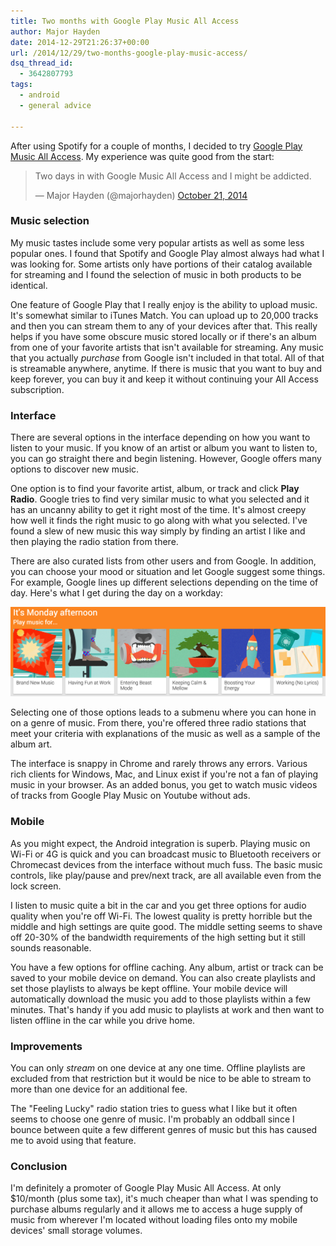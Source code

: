 ```yaml
---
title: Two months with Google Play Music All Access
author: Major Hayden
date: 2014-12-29T21:26:37+00:00
url: /2014/12/29/two-months-google-play-music-access/
dsq_thread_id:
  - 3642807793
tags:
  - android
  - general advice

---
```

After using Spotify for a couple of months, I decided to try [Google Play Music All Access][1]. My experience was quite good from the start:

<blockquote class="twitter-tweet tw-align-center" width="500">
  <p>
    Two days in with Google Music All Access and I might be addicted.
  </p>

  <p>
    &mdash; Major Hayden (@majorhayden) <a href="https://twitter.com/majorhayden/status/524657654057029633">October 21, 2014</a>
  </p>
</blockquote>



### Music selection

My music tastes include some very popular artists as well as some less popular ones. I found that Spotify and Google Play almost always had what I was looking for. Some artists only have portions of their catalog available for streaming and I found the selection of music in both products to be identical.

One feature of Google Play that I really enjoy is the ability to upload music. It's somewhat similar to iTunes Match. You can upload up to 20,000 tracks and then you can stream them to any of your devices after that. This really helps if you have some obscure music stored locally or if there's an album from one of your favorite artists that isn't available for streaming. Any music that you actually _purchase_ from Google isn't included in that total. All of that is streamable anywhere, anytime. If there is music that you want to buy and keep forever, you can buy it and keep it without continuing your All Access subscription.

### Interface

There are several options in the interface depending on how you want to listen to your music. If you know of an artist or album you want to listen to, you can go straight there and begin listening. However, Google offers many options to discover new music.

One option is to find your favorite artist, album, or track and click **Play Radio**. Google tries to find very similar music to what you selected and it has an uncanny ability to get it right most of the time. It's almost creepy how well it finds the right music to go along with what you selected. I've found a slew of new music this way simply by finding an artist I like and then playing the radio station from there.

There are also curated lists from other users and from Google. In addition, you can choose your mood or situation and let Google suggest some things. For example, Google lines up different selections depending on the time of day. Here's what I get during the day on a workday:

![2]

Selecting one of those options leads to a submenu where you can hone in on a genre of music. From there, you're offered three radio stations that meet your criteria with explanations of the music as well as a sample of the album art.

The interface is snappy in Chrome and rarely throws any errors. Various rich clients for Windows, Mac, and Linux exist if you're not a fan of playing music in your browser. As an added bonus, you get to watch music videos of tracks from Google Play Music on Youtube without ads.

### Mobile

As you might expect, the Android integration is superb. Playing music on Wi-Fi or 4G is quick and you can broadcast music to Bluetooth receivers or Chromecast devices from the interface without much fuss. The basic music controls, like play/pause and prev/next track, are all available even from the lock screen.

I listen to music quite a bit in the car and you get three options for audio quality when you're off Wi-Fi. The lowest quality is pretty horrible but the middle and high settings are quite good. The middle setting seems to shave off 20-30% of the bandwidth requirements of the high setting but it still sounds reasonable.

You have a few options for offline caching. Any album, artist or track can be saved to your mobile device on demand. You can also create playlists and set those playlists to always be kept offline. Your mobile device will automatically download the music you add to those playlists within a few minutes. That's handy if you add music to playlists at work and then want to listen offline in the car while you drive home.

### Improvements

You can only _stream_ on one device at any one time. Offline playlists are excluded from that restriction but it would be nice to be able to stream to more than one device for an additional fee.

The "Feeling Lucky" radio station tries to guess what I like but it often seems to choose one genre of music. I'm probably an oddball since I bounce between quite a few different genres of music but this has caused me to avoid using that feature.

### Conclusion

I'm definitely a promoter of Google Play Music All Access. At only $10/month (plus some tax), it's much cheaper than what I was spending to purchase albums regularly and it allows me to access a huge supply of music from wherever I'm located without loading files onto my mobile devices' small storage volumes.

 [1]: https://play.google.com/about/music/allaccess/#/
 [2]: /wp-content/uploads/2014/12/google_music_mood_selections.png
